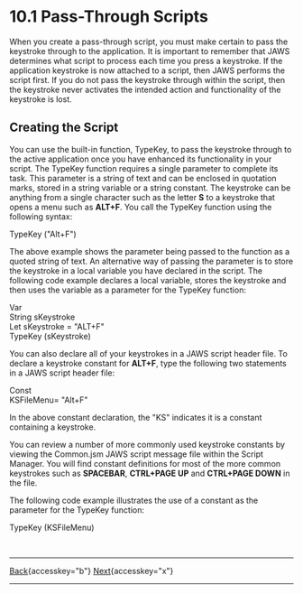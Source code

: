 # 10.1 Pass-Through Scripts

When you create a pass-through script, you must make certain to pass the
keystroke through to the application. It is important to remember that
JAWS determines what script to process each time you press a keystroke.
If the application keystroke is now attached to a script, then JAWS
performs the script first. If you do not pass the keystroke through
within the script, then the keystroke never activates the intended
action and functionality of the keystroke is lost.

## Creating the Script

You can use the built-in function, TypeKey, to pass the keystroke
through to the active application once you have enhanced its
functionality in your script. The TypeKey function requires a single
parameter to complete its task. This parameter is a string of text and
can be enclosed in quotation marks, stored in a string variable or a
string constant. The keystroke can be anything from a single character
such as the letter **S** to a keystroke that opens a menu such as
**ALT+F**. You call the TypeKey function using the following syntax:

TypeKey (\"Alt+F\")

The above example shows the parameter being passed to the function as a
quoted string of text. An alternative way of passing the parameter is to
store the keystroke in a local variable you have declared in the script.
The following code example declares a local variable, stores the
keystroke and then uses the variable as a parameter for the TypeKey
function:

Var\
String sKeystroke\
Let sKeystroke = \"ALT+F\"\
TypeKey (sKeystroke)

You can also declare all of your keystrokes in a JAWS script header
file. To declare a keystroke constant for **ALT+F**, type the following
two statements in a JAWS script header file:

Const\
KSFileMenu= \"Alt+F\"

In the above constant declaration, the "KS" indicates it is a constant
containing a keystroke.

You can review a number of more commonly used keystroke constants by
viewing the Common.jsm JAWS script message file within the Script
Manager. You will find constant definitions for most of the more common
keystrokes such as **SPACEBAR**, **CTRL+PAGE UP** and **CTRL+PAGE DOWN**
in the file.

The following code example illustrates the use of a constant as the
parameter for the TypeKey function:

TypeKey (KSFileMenu)

 

  ---------------------------------------------------------- -- ------------------------------------------------------
  [Back](javascript:window.history.go(-1);){accesskey="b"}      [Next](10-2_GivingKeyboardAccess.htm){accesskey="x"}
  ---------------------------------------------------------- -- ------------------------------------------------------
